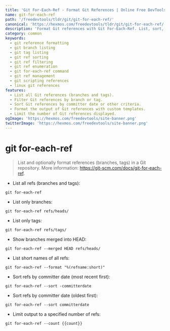 ```yaml
---
title: 'Git For-Each-Ref - Format Git References | Online Free DevTools by Hexmos'
name: git-for-each-ref
path: '/freedevtools/tldr/git/git-for-each-ref/'
canonical: 'https://hexmos.com/freedevtools/tldr/git/git-for-each-ref/'
description: 'Format Git references with Git For-Each-Ref. List, sort, and filter branches and tags in your Git repository. Free online tool, no registration required.'
category: common
keywords:
  - git reference formatting
  - git branch listing
  - git tag listing
  - git ref sorting
  - git ref filtering
  - git ref enumeration
  - git for-each-ref command
  - git ref management
  - git scripting references
  - linux git references
features:
  - List all Git references (branches and tags).
  - Filter Git references by branch or tag.
  - Sort Git references by committer date or other criteria.
  - Format the output of Git references with custom templates.
  - Limit the number of Git references displayed.
ogImage: 'https://hexmos.com/freedevtools/site-banner.png'
twitterImage: 'https://hexmos.com/freedevtools/site-banner.png'
---
```


# git for-each-ref

> List and optionally format references (branches, tags) in a Git repository.
> More information: <https://git-scm.com/docs/git-for-each-ref>.

- List all refs (branches and tags):

`git for-each-ref`

- List only branches:

`git for-each-ref refs/heads/`

- List only tags:

`git for-each-ref refs/tags/`

- Show branches merged into HEAD:

`git for-each-ref --merged HEAD refs/heads/`

- List short names of all refs:

`git for-each-ref --format "%(refname:short)"`

- Sort refs by committer date (most recent first):

`git for-each-ref --sort -committerdate`

- Sort refs by committer date (oldest first):

`git for-each-ref --sort committerdate`

- Limit output to a specified number of refs:

`git for-each-ref --count {{count}}`
